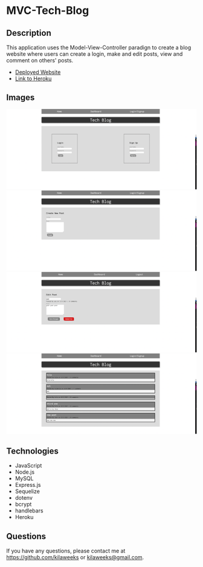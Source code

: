# MVC-Tech-Blog

## Description
This application uses the Model-View-Controller paradign to create a blog website where users can create a login, make and edit posts, view and comment on others' posts. 

- [Deployed Website](https://kilaweeks.github.io/MVC-Tech-Blog/)
- [Link to Heroku](https://whispering-plateau-10963.herokuapp.com/)

## Images

![screenshot](public/images/techblog-1.png)
![screenshot](public/images/techblog-3.png)
![screenshot](public/images/techblog-2.png)
![screenshot](public/images/techblog-4.png)

## Technologies
- JavaScript
- Node.js
- MySQL
- Express.js
- Sequelize
- dotenv
- bcrypt
- handlebars
- Heroku 

## Questions

If you have any questions, please contact me at https://github.com/kilaweeks or kilaweeks@gmail.com.